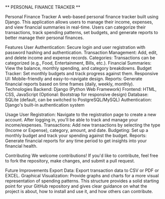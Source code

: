 ** PERSONAL FINANCE TRACKER **

Personal Finance Tracker
A web-based personal finance tracker built using Django. This application allows users to manage their income, expenses, and view financial summaries in real-time. Users can categorize their transactions, track spending patterns, set budgets, and generate reports to better manage their personal finances.

Features
User Authentication: Secure login and user registration with password hashing and authentication.
Transaction Management: Add, edit, and delete income and expense records.
Categories: Transactions can be categorized (e.g., Food, Entertainment, Bills, etc.).
Financial Summaries: View the balance, monthly spending, and category breakdowns.
Budget Tracker: Set monthly budgets and track progress against them.
Responsive UI: Mobile-friendly and easy-to-navigate design.
Reports: Generate financial reports based on time frames (daily, weekly, monthly).
Technologies
Backend: Django (Python Web Framework)
Frontend: HTML, CSS, JavaScript (Optional: Bootstrap for responsive design)
Database: SQLite (default, can be switched to PostgreSQL/MySQL)
Authentication: Django's built-in authentication system


Usage
User Registration: Navigate to the registration page to create a new account. After logging in, you'll be able to track and manage your income/expenses.
Transactions: Add new transactions by selecting the type (Income or Expense), category, amount, and date.
Budgeting: Set up a monthly budget and track your spending against the budget.
Reports: Generate financial reports for any time period to get insights into your financial health.

Contributing
We welcome contributions! If you'd like to contribute, feel free to fork the repository, make changes, and submit a pull request.


Future Improvements
Export Data: Export transaction data to CSV or PDF or EXCEL.
Graphical Visualization: Provide graphs and charts for a more visual representation of spending patterns.
This structure provides a solid starting point for your GitHub repository and gives clear guidance on what the project is about, how to install and use it, and how others can contribute.
